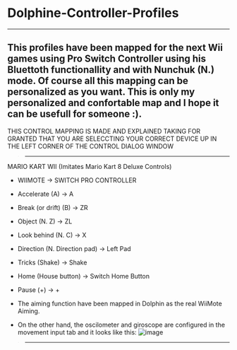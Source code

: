 # Dolphine-Controller-Profiles
----------------------------------------------------------------------------------------------------
This profiles have been mapped for the next Wii games using Pro Switch Controller using his Bluettoth functionallity 
and with Nunchuk (N.) mode.
Of course all this mapping can be personalized as you want. This is only my personalized and confortable map and I hope it can be usefull for someone :).
----------------------------------------------------------------------------------------------------

THIS CONTROL MAPPING IS MADE AND EXPLAINED TAKING FOR GRANTED THAT YOU ARE SELECCTING YOUR CORRECT DEVICE UP IN THE LEFT CORNER OF THE CONTROL DIALOG WINDOW

>--------------------------------------------------------------------------
MARIO KART WII (Imitates Mario Kart 8 Deluxe Controls)
- WIIMOTE -> SWITCH PRO CONTROLLER
- Accelerate (A) -> A
- Break (or drift) (B) -> ZR
- Object (N. Z) -> ZL
- Look behind (N. C) -> X
- Direction (N. Direction pad) -> Left Pad
- Tricks (Shake) -> Shake
- Home (House button) -> Switch Home Button
- Pause (+) -> +

- The aiming function have been mapped in Dolphin as the real WiiMote Aiming.
- On the other hand, the oscilometer and giroscope are configured in the movement input tab and it looks like this:
![image](https://github.com/DevEzro/Dolphine-Controller-Profiles/assets/92102267/8b944831-7905-4926-96db-e4048cf7d2e7)
>--------------------------------------------------------------------------
